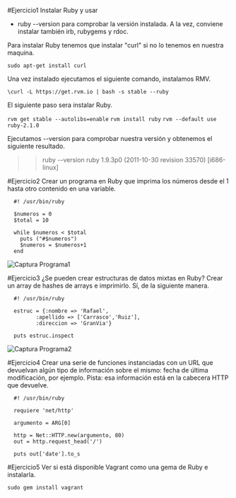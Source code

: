 #Ejercicio1
Instalar Ruby y usar
* ruby --version para comprobar la versión instalada. A la vez, conviene instalar también irb, rubygems y rdoc.

Para instalar Ruby tenemos que instalar "curl" si no lo tenemos en nuestra maquina.

  `sudo apt-get install curl`
  
Una vez instalado ejecutamos el siguiente comando, instalamos RMV.

  `\curl -L https://get.rvm.io | bash -s stable --ruby`
  
El siguiente paso sera instalar Ruby.

  `rvm get stable --autolibs=enable`
  `rvm install ruby`
  `rvm --default use ruby-2.1.0`

Ejecutamos --version para comprobar nuestra versión y obtenemos el siguiente resultado.

  >> ruby --version
  >> ruby 1.9.3p0 (2011-10-30 revision 33570) [i686-linux]

#Ejercicio2
Crear un programa en Ruby que imprima los números desde el 1 hasta otro contenido en una variable.

```
  #! /usr/bin/ruby

  $numeros = 0
  $total = 10

  while $numeros < $total
    puts ("#$numeros")
    $numeros = $numeros+1
  end
```
![Captura Programa1]()

#Ejercicio3
¿Se pueden crear estructuras de datos mixtas en Ruby? Crear un array de hashes de arrays e imprimirlo.
Sí, de la siguiente manera.

```
  #! /usr/bin/ruby

  estruc = {:nombre => 'Rafael',
         :apellido => ['Carrasco','Ruiz'],
         :direccion => 'GranVia'}

  puts estruc.inspect
```
![Captura Programa2]()

#Ejercicio4
Crear una serie de funciones instanciadas con un URL que devuelvan algún tipo de información sobre el mismo: fecha de última modificación, por ejemplo. Pista: esa información está en la cabecera HTTP que devuelve.

```
  #! /usr/bin/ruby

  requiere 'net/http'

  argumento = ARG[0]

  http = Net::HTTP.new(argumento, 80)
  out = http.request_head('/')

  puts out['date'].to_s
```

#Ejercicio5
Ver si está disponible Vagrant como una gema de Ruby e instalarla.

  `sudo gem install vagrant` 




